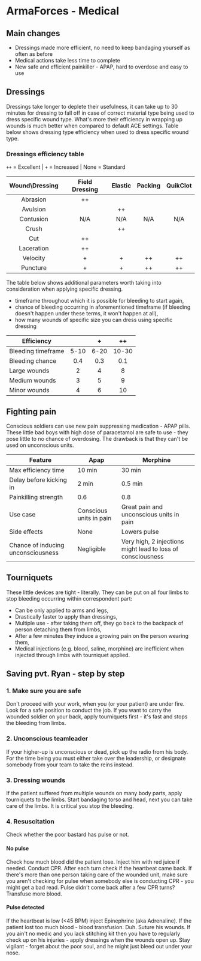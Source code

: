 # ArmaForces - Medical

## Main changes

- Dressings made more efficient, no need to keep bandaging yourself as often as before
- Medical actions take less time to complete
- New safe and efficient painkiller - APAP, hard to overdose and easy to use

## Dressings

Dressings take longer to deplete their usefulness, it can take up to 30 minutes for dressing to fall off in case of correct material type being used to dress specific wound type. What's more their efficiency in wrapping up wounds is much better when compared to default ACE settings. Table below shows dressing type efficiency when used to dress specific wound type.

### Dressings efficiency table

`++` = Excellent | `+` = Increased | None = Standard

| Wound\Dressing | Field Dressing | Elastic | Packing | QuikClot |
| :------------: | :------------: | :-----: | :-----: | :------: |
|    Abrasion    |       ++       |         |         |          |
|    Avulsion    |                |   ++    |         |          |
|   Contusion    |       N/A      |   N/A   |   N/A   |    N/A   |
|     Crush      |                |   ++    |         |          |
|      Cut       |       ++       |         |         |          |
|   Laceration   |       ++       |         |         |          |
|    Velocity    |       +        |    +    |   ++    |    ++    |
|    Puncture    |       +        |    +    |   ++    |    ++    |

The table below shows additional parameters worth taking into consideration when applying specific dressing. 

- timeframe throughout which it is possible for bleeding to start again,
- chance of bleeding occurring in aforementioned timeframe (if bleeding doesn't happen under these terms, it won't happen at all),
- how many wounds of specific size you can dress using specific dressing

| Efficiency         |       |   +   |  ++   |
| ------------------ | :---: | :---: | :---: |
| Bleeding timeframe | 5-10  | 6-20  | 10-30 |
| Bleeding chance    |  0.4  |  0.3  |  0.1  |
| Large wounds       |   2   |   4   |   8   |
| Medium wounds      |   3   |   5   |   9   |
| Minor wounds       |   4   |   6   |  10   |

## Fighting pain

Conscious soldiers can use new pain suppressing medication - APAP pills. These little bad boys with high dose of paracetamol are safe to use - they pose little to no chance of overdosing. The drawback is that they can't be used on unconscious units.

| Feature                            | Apap                    | Morphine                                                    |
| ---------------------------------- | ----------------------- | ----------------------------------------------------------- |
| Max efficiency time                | 10 min                  | 30 min                                                      |
| Delay before kicking in            | 2 min                   | 0.5 min                                                     |
| Painkilling strength               | 0.6                     | 0.8                                                         |
| Use case                           | Conscious units in pain | Great pain and unconscious units in pain                    |
| Side effects                       | None                    | Lowers pulse                                                |
| Chance of inducing unconsciousness | Negligible              | Very high, 2 injections might lead to loss of consciousness |

## Tourniquets 

These little devices are tight - literally. They can be put on all four limbs to stop bleeding occurring within correspondent part:

- Can be only applied to arms and legs,
- Drastically faster to apply than dressings, 
- Multiple use - after taking them off, they go back to the backpack of person detaching them from limbs,
- After a few minutes they induce a growing pain on the person wearing them,
- Medical injections (e.g. blood, saline, morphine) are inefficient when injected through limbs with tourniquet applied.

## Saving pvt. Ryan - step by step

### 1. Make sure you are safe

Don't proceed with your work, when you (or your patient) are under fire. Look for a safe position to conduct the job. If you want to carry the wounded soldier on your back, apply tourniquets first - it's fast and stops the bleeding from limbs.

### 2. Unconscious teamleader

If your higher-up is unconscious or dead, pick up the radio from his body. For the time being you must either take over the leadership, or designate somebody from your team to take the reins instead.

### 3. Dressing wounds

If the patient suffered from multiple wounds on many body parts, apply tourniquets to the limbs. Start bandaging torso and head, next you can take care of the limbs. It is critical you stop the bleeding.

### 4. Resuscitation

Check whether the poor bastard has pulse or not.

#### No pulse

Check how much blood did the patient lose. Inject him with red juice if needed.
Conduct CPR. After each turn check if the heartbeat came back. If there's more than one person taking care of the wounded unit, make sure you aren't checking for pulse when somebody else is conducting CPR - you might get a bad read. Pulse didn't come back after a few CPR turns? Transfuse more blood.

#### Pulse detected

If the heartbeat is low (<45 BPM) inject Epinephrine (aka Adrenaline).
If the patient lost too much blood - blood transfusion. Duh.
Suture his wounds. If you ain't no medic and you lack stitching kit then you have to regularly check up on his injuries - apply dressings when the wounds open up. Stay vigilant - forget about the poor soul, and he might just bleed out under your nose.
